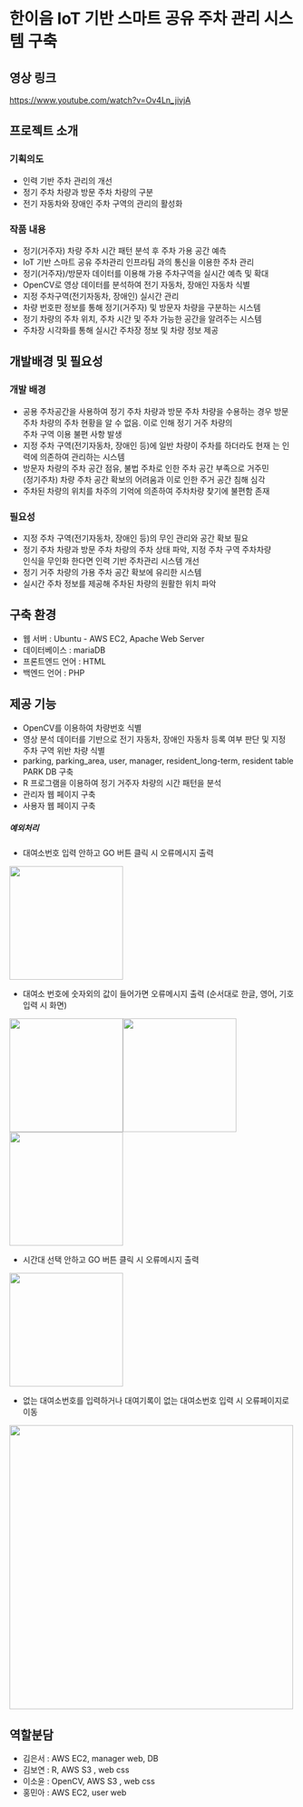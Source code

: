 # 한이음 IoT 기반 스마트 공유 주차 관리 시스템 구축


## 영상 링크

https://www.youtube.com/watch?v=Ov4Ln_jivjA


 ## 프로젝트 소개
  ### 기획의도
  - 인력 기반 주차 관리의 개선
  - 정기 주차 차량과 방문 주차 차량의 구분
  - 전기 자동차와 장애인 주차 구역의 관리의 활성화

  ### 작품 내용
  - 정기(거주자) 차량 주차 시간 패턴 분석 후 주차 가용 공간 예측
  - IoT 기반 스마트 공유 주차관리 인프라팀 과의 통신을 이용한 주차 관리
  - 정기(거주자)/방문자 데이터를 이용해 가용 주차구역을 실시간 예측 및 확대
  - OpenCV로 영상 데이터를 분석하여 전기 자동차, 장애인 자동차 식별
  - 지정 주차구역(전기자동차, 장애인) 실시간 관리
  - 차량 번호판 정보를 통해 정기(거주자) 및 방문자 차량을 구분하는 시스템
  - 정기 차량의 주차 위치, 주차 시간 및 주차 가능한 공간을 알려주는 시스템
  - 주차장 시각화를 통해 실시간 주차장 정보 및 차량 정보 제공
  
  ## 개발배경 및 필요성
   
 ### 개발 배경
  - 공용 주차공간을 사용하여 정기 주차 차량과 방문 주차 차량을 수용하는 경우 
    방문 주차 차량의 주차 현황을 알 수 없음. 이로 인해 정기 거주 차량의  
    주차 구역 이용 불편 사항 발생
  - 지정 주차 구역(전기자동차, 장애인 등)에 일반 차량이 주차를 하더라도 현재
    는 인력에 의존하여 관리하는 시스템
  - 방문자 차량의 주차 공간 점유, 불법 주차로 인한 주차 공간 부족으로 거주민   
    (정기주차) 차량 주차 공간 확보의 어려움과 이로 인한 주거 공간 침해 심각
  - 주차된 차량의 위치를 차주의 기억에 의존하여 주차차량 찾기에 불편함 존재
      

 ### 필요성
  - 지정 주차 구역(전기자동차, 장애인 등)의 무인 관리와 공간 확보 필요
  - 정기 주차 차량과 방문 주차 차량의 주차 상태 파악, 지정 주차 구역 주차차량  
    인식을 무인화 한다면 인력 기반 주차관리 시스템 개선
  - 정기 거주 차량의 가용 주차 공간 확보에 유리한 시스템
  - 실시간 주차 정보를 제공해 주차된 차량의 원활한 위치 파악  
     

  

## 구축 환경
- 웹 서버 : Ubuntu - AWS EC2, Apache Web Server
- 데이터베이스 : mariaDB
- 프론트엔드 언어 : HTML
- 백엔드 언어 : PHP




## 제공 기능
- OpenCV를 이용하여 차량번호 식별
- 영상 분석 데이터를 기반으로 전기 자동차, 장애인 자동차 등록 여부 판단 및 지정 주차 구역 위반 차량 식별
- parking, parking_area, user, manager, resident_long-term, resident table PARK DB 구축
- R 프로그램을 이용하여 정기 거주자 차량의 시간 패턴을 분석
- 관리자 웹 페이지 구축
- 사용자 웹 페이지 구축






   
##### 예외처리
   - 대여소번호 입력 안하고 GO 버튼 클릭 시 오류메시지 출력
<img width="200" src="https://user-images.githubusercontent.com/70579136/101985840-bd7d4d80-3ccd-11eb-9234-8c08d429ac53.PNG">
   
   - 대여소 번호에 숫자외의 값이 들어가면 오류메시지 출력 (순서대로 한글, 영어, 기호 입력 시 화면)

<img width="200" src="https://user-images.githubusercontent.com/70579136/101985854-cbcb6980-3ccd-11eb-82c8-f2506a16e0a6.PNG"><img width="200" src="https://user-images.githubusercontent.com/70579136/101985856-d1c14a80-3ccd-11eb-9152-3938b25a9e58.PNG"><img width="200" src="https://user-images.githubusercontent.com/70579136/101985855-d0901d80-3ccd-11eb-99be-313514a53ed6.PNG"> 
   
   - 시간대 선택 안하고 GO 버튼 클릭 시 오류메시지 출력
<img width="200" src="https://user-images.githubusercontent.com/70579136/101985844-c110d480-3ccd-11eb-820f-abc8f541db10.PNG">   
   
   - 없는 대여소번호를 입력하거나 대여기록이 없는 대여소번호 입력 시 오류페이지로 이동
<img width="500" src="https://user-images.githubusercontent.com/70579136/101985858-d554d180-3ccd-11eb-91a3-6dd723c77352.PNG">


## 역할분담

 - 김은서 : AWS EC2, manager web, DB 
 - 김보연 : R, AWS S3 , web css
 - 이소윤 : OpenCV,  AWS S3 , web css
 - 홍민아 : AWS EC2, user web
